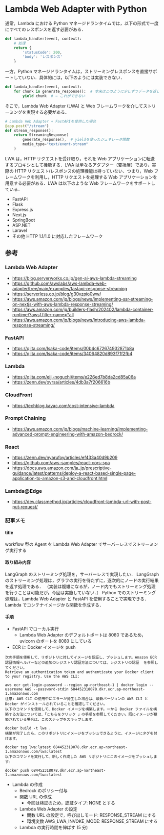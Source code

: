 # Lambda Web Adapter with Python

通常，Lambda における Python マネージドランタイムでは，以下の形式で一度にすべてのレスポンスを返す必要がある．

```py
def lambda_handler(event, context):
    # 処理
    return {
        'statusCode': 200,
        'body': 'レスポンス'
    }
```

一方，Python マネージドランタイムは，ストリーミングレスポンスを直接サポートしていない．具体的には，以下のようには実装できない．

```py
def lambda_handler(event, context):
    for chunk in generate_response():  # 本来はこのように少しずつデータを返したい
        yield chunk  # ← これができない
```

そこで，Lambda Web Adapter (LWA) と Web フレームワークを介してストリーミングを実現する必要がある．

```py
# Lambda Web Adapter + FastAPIを使用した場合
@app.post("/stream")
def stream_response():
    return StreamingResponse(
        generate_response(),  # yieldを使ったジェネレータ関数
        media_type="text/event-stream"
    )
```

LWA は，HTTP リクエストを受け取り，それを Web アプリケーションに転送するプロキシとして機能する．LWA は単なるアダプター（変換層）であり，実際の HTTP リクエスト/レスポンスの処理機能は持っていない．つまり，Web フレームワークを利用し，HTTP リクエストを処理する Web アプリケーションを用意する必要がある．LWA は以下のような Web フレームワークをサポートしている．

- FastAPI
- Flask
- Express.js
- Next.js
- SpringBoot
- ASP.NET
- Laravel
- その他 HTTP 1.1/1.0 に対応したフレームワーク

## 参考

### Lambda Web Adapter

- https://blog.serverworks.co.jp/gen-ai-aws-lambda-streaming
- https://github.com/awslabs/aws-lambda-web-adapter/tree/main/examples/fastapi-response-streaming
- https://serverless.co.jp/blog/g30vzpio0ww/
- https://aws.amazon.com/jp/blogs/news/implementing-ssr-streaming-on-nextjs-with-aws-lambda-response-streaming/
- https://aws.amazon.com/jp/builders-flash/202402/lambda-container-runtime/?awsf.filter-name=*all
- https://aws.amazon.com/jp/blogs/news/introducing-aws-lambda-response-streaming/

### FastAPI

- https://qiita.com/Isaka-code/items/00b4c672674932871b8a
- https://qiita.com/Isaka-code/items/34064820d893f71f2fb4

### Lambda

- https://qiita.com/eiji-noguchi/items/e226ed7b8da2cd85a06a
- https://zenn.dev/ovrsa/articles/4db3a7f206616b

### CloudFront

- https://techblog.kayac.com/cost-intensive-lambda

### Prompt Chaining

- https://aws.amazon.com/jp/blogs/machine-learning/implementing-advanced-prompt-engineering-with-amazon-bedrock/

### React

- https://zenn.dev/nyarufoy/articles/ef433a40d9b209
- https://github.com/aws-samples/react-cors-spa
- https://docs.aws.amazon.com/ja_jp/prescriptive-guidance/latest/patterns/deploy-a-react-based-single-page-application-to-amazon-s3-and-cloudfront.html

### Lambda@Edge

- https://dev.classmethod.jp/articles/cloudfront-lambda-url-with-post-put-request/

### 記事メモ

#### title

workflow 型の Agent を Lambda Web Adapter でサーバーレスでストリーミング実行する

#### 取り組み内容

LangGraph のストリーミング処理を，サーバーレスで実現したい．
LangGraph のストリーミング処理は，グラフの実行を待たずに，逐次的にノードの実行結果を返す処理である．
（実装は複雑になるが，ノード内でもストリーミング処理を行うことは可能だが，今回は実施していない．）
Python でのストリーミング処理は，Lambda Web Adapter と FastAPI を使用することで実現できる．
Lambda でコンテナイメージから関数を作成する．

#### 手順

- FastAPI でローカル実行
  - Lambda Web Adapter のデフォルトポートは 8080 であるため，uvicorn のポートを 8080 にしている
- ECR に Docker イメージを push

```
次の手順を使用して、リポジトリに対してイメージを認証し、プッシュします。Amazon ECR 認証情報ヘルパーなどの追加のレジストリ認証方法については、レジストリの認証  を参照してください。
Retrieve an authentication token and authenticate your Docker client to your registry. Use the AWS CLI:

aws ecr get-login-password --region ap-northeast-1 | docker login --username AWS --password-stdin 684452318078.dkr.ecr.ap-northeast-1.amazonaws.com
注意: AWS CLI の使用中にエラーが発生した場合は、最新バージョンの AWS CLI と Docker がインストールされていることを確認してください。
以下のコマンドを使用して、Docker イメージを構築します。一から Docker ファイルを構築する方法については、「こちらをクリック 」の手順を参照してください。既にイメージが構築されている場合は、このステップをスキップします。

docker build -t lwa .
構築が完了したら、このリポジトリにイメージをプッシュできるように、イメージにタグを付けます。

docker tag lwa:latest 684452318078.dkr.ecr.ap-northeast-1.amazonaws.com/lwa:latest
以下のコマンドを実行して、新しく作成した AWS リポジトリにこのイメージをプッシュします:

docker push 684452318078.dkr.ecr.ap-northeast-1.amazonaws.com/lwa:latest
```

- Lambda の作成
  - Bedrock のポリシー付与
  - 関数 URL の作成
    - 今回は検証のため，認証タイプ: NONE とする
  - Lambda Web Adapter の設定
    - 関数 URL の設定で，呼び出しモード: RESPONSE_STREAM にする
    - 環境変数 AWS_LWA_INVOKE_MODE: RESPONSE_STREAM にする
  - Lambda の実行時間を伸ばす (5 分)
